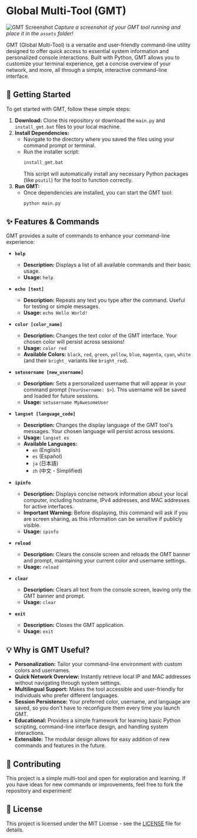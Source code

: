 # Global Multi-Tool (GMT)

![GMT Screenshot](assets/gmt_screenshot.png)
_Capture a screenshot of your GMT tool running and place it in the `assets` folder!_

GMT (Global Multi-Tool) is a versatile and user-friendly command-line utility designed to offer quick access to essential system information and personalized console interactions. Built with Python, GMT allows you to customize your terminal experience, get a concise overview of your network, and more, all through a simple, interactive command-line interface.

## 🚀 Getting Started

To get started with GMT, follow these simple steps:

1.  **Download:** Clone this repository or download the `main.py` and `install_gmt.bat` files to your local machine.
2.  **Install Dependencies:**
    * Navigate to the directory where you saved the files using your command prompt or terminal.
    * Run the installer script:
        ```bash
        install_gmt.bat
        ```
        This script will automatically install any necessary Python packages (like `psutil`) for the tool to function correctly.
3.  **Run GMT:**
    * Once dependencies are installed, you can start the GMT tool:
        ```bash
        python main.py
        ```

## ✨ Features & Commands

GMT provides a suite of commands to enhance your command-line experience:

* **`help`**
    * **Description:** Displays a list of all available commands and their basic usage.
    * **Usage:** `help`

* **`echo [text]`**
    * **Description:** Repeats any text you type after the command. Useful for testing or simple messages.
    * **Usage:** `echo Hello World!`

* **`color [color_name]`**
    * **Description:** Changes the text color of the GMT interface. Your chosen color will persist across sessions!
    * **Usage:** `color red`
    * **Available Colors:** `black`, `red`, `green`, `yellow`, `blue`, `magenta`, `cyan`, `white` (and their `bright_` variants like `bright_red`).

* **`setusername [new_username]`**
    * **Description:** Sets a personalized username that will appear in your command prompt (`YourUsername: $>`). This username will be saved and loaded for future sessions.
    * **Usage:** `setusername MyAwesomeUser`

* **`langset [language_code]`**
    * **Description:** Changes the display language of the GMT tool's messages. Your chosen language will persist across sessions.
    * **Usage:** `langset es`
    * **Available Languages:**
        * `en` (English)
        * `es` (Español)
        * `ja` (日本語)
        * `zh` (中文 - Simplified)

* **`ipinfo`**
    * **Description:** Displays concise network information about your local computer, including hostname, IPv4 addresses, and MAC addresses for active interfaces.
    * **Important Warning:** Before displaying, this command will ask if you are screen sharing, as this information can be sensitive if publicly visible.
    * **Usage:** `ipinfo`

* **`reload`**
    * **Description:** Clears the console screen and reloads the GMT banner and prompt, maintaining your current color and username settings.
    * **Usage:** `reload`

* **`clear`**
    * **Description:** Clears all text from the console screen, leaving only the GMT banner and prompt.
    * **Usage:** `clear`

* **`exit`**
    * **Description:** Closes the GMT application.
    * **Usage:** `exit`

## 💡 Why is GMT Useful?

* **Personalization:** Tailor your command-line environment with custom colors and usernames.
* **Quick Network Overview:** Instantly retrieve local IP and MAC addresses without navigating through system settings.
* **Multilingual Support:** Makes the tool accessible and user-friendly for individuals who prefer different languages.
* **Session Persistence:** Your preferred color, username, and language are saved, so you don't have to reconfigure them every time you launch GMT.
* **Educational:** Provides a simple framework for learning basic Python scripting, command-line interface design, and handling system interactions.
* **Extensible:** The modular design allows for easy addition of new commands and features in the future.

## 🤝 Contributing

This project is a simple multi-tool and open for exploration and learning. If you have ideas for new commands or improvements, feel free to fork the repository and experiment!

## 📜 License

This project is licensed under the MIT License - see the [LICENSE](LICENSE) file for details.
